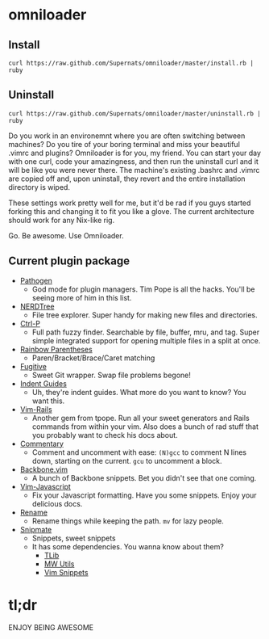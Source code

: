 omniloader
==========

Install
-------
<pre><code>curl https://raw.github.com/Supernats/omniloader/master/install.rb | ruby</code></pre>

Uninstall
---------
<pre><code>curl https://raw.github.com/Supernats/omniloader/master/uninstall.rb | ruby</code></pre>

Do you work in an environemnt where you are often switching between machines? Do you tire of your boring terminal and miss your beautiful .vimrc and plugins? Omniloader is for you, my friend. You can start your day with one curl, code your amazingness, and then run the uninstall curl and it will be like you were never there. The machine's existing .bashrc and .vimrc are copied off and, upon uninstall, they revert and the entire installation directory is wiped.  

These settings work pretty well for me, but it'd be rad if you guys started forking this and changing it to fit you like a glove. The current architecture should work for any Nix-like rig.  

Go. Be awesome. Use Omniloader.  

Current plugin package
----------------------

+ [Pathogen](https://github.com/tpope/vim-pathogen) 
    + God mode for plugin managers. Tim Pope is all the hacks. You'll be seeing more of him in this list.
+ [NERDTree](https://github.com/scrooloose/nerdtree)
    + File tree explorer. Super handy for making new files and directories.
+ [Ctrl-P](https://github.com/kien/ctrlp.vim)
    + Full path fuzzy finder. Searchable by file, buffer, mru, and tag. Super simple integrated support for opening multiple files in a split at once.
+ [Rainbow Parentheses](https://github.com/kien/rainbow_parentheses.vim)
    + Paren/Bracket/Brace/Caret matching
+ [Fugitive](https://github.com/tpope/vim-fugitive)
    + Sweet Git wrapper. Swap file problems begone!
+ [Indent Guides](https://github.com/nathanaelkane/vim-indent-guides)
    + Uh, they're indent guides. What more do you want to know? You want this.
+ [Vim-Rails](https://github.com/tpope/vim-rails.git)
    + Another gem from tpope. Run all your sweet generators and Rails commands from within your vim. Also does a bunch of rad stuff that you probably want to check his docs about.
+ [Commentary](https://github.com/tpope/vim-commentary.git)
    + Comment and uncomment with ease: `(N)gcc` to comment N lines down, starting on the current. `gcu` to uncomment a block.
+ [Backbone.vim](https://github.com/mklabs/vim-backbone.git)
    + A bunch of Backbone snippets. Bet you didn't see that one coming.
+ [Vim-Javascript](https://github.com/pangloss/vim-javascript.git)
    + Fix your Javascript formatting. Have you some snippets. Enjoy your delicious docs.
+ [Rename](https://github.com/danro/rename.vim.git)
    + Rename things while keeping the path. `mv` for lazy people.
+ [Snipmate](https://github.com/garbas/vim-snipmate.git)
    + Snippets, sweet snippets
    + It has some dependencies. You wanna know about them?
        + [TLib](https://github.com/tomtom/tlib_vim.git)
        + [MW Utils](https://github.com/MarcWeber/vim-addon-mw-utils.git)
        + [Vim Snippets](https://github.com/honza/vim-snippets.git)

tl;dr
=====
ENJOY BEING AWESOME
